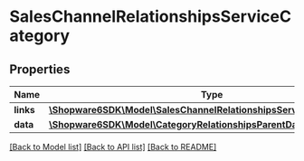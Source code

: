 # SalesChannelRelationshipsServiceCategory

## Properties
Name | Type | Description | Notes
------------ | ------------- | ------------- | -------------
**links** | [**\Shopware6SDK\Model\SalesChannelRelationshipsServiceCategoryLinks**](SalesChannelRelationshipsServiceCategoryLinks.md) |  | [optional] 
**data** | [**\Shopware6SDK\Model\CategoryRelationshipsParentData**](CategoryRelationshipsParentData.md) |  | [optional] 

[[Back to Model list]](../../README.md#documentation-for-models) [[Back to API list]](../../README.md#documentation-for-api-endpoints) [[Back to README]](../../README.md)

